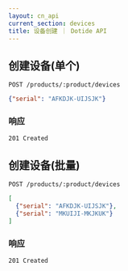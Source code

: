 ```yaml
---
layout: cn_api
current_section: devices
title: 设备创建 ｜ Dotide API
---
```


## 创建设备(单个)

    POST /products/:product/devices
    
```json
{"serial": "AFKDJK-UIJSJK"}
```

### 响应

    201 Created

## 创建设备(批量)

    POST /products/:product/devices

```json
[
  {"serial": "AFKDJK-UIJSJK"},
  {"serial": "MKUIJI-MKJKUK"}
]
```

### 响应

    201 Created
